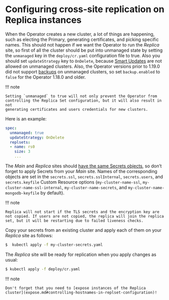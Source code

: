 # Configuring cross-site replication on Replica instances

When the Operator creates a new cluster, a lot of things are happening, such as
electing the Primary, generating certificates, and picking specific names. This
should not happen if we want the Operator to run the _Replica_ site, so first
of all the cluster should be put into unmanaged state by setting the
`unmanaged` key in the `deploy/cr.yaml` configuration file to true. Also you
should set `updateStrategy` key to `OnDelete`, because [Smart Updates](update.md#update-strategies) are not allowed on unmanaged clusters. Also, the Operator versions prior to 1.19.0 did not support [backups](backups.md) on unmanaged clusters, so set `backup.enabled` to `false` for the Operator 1.18.0 and older.

!!! note

    Setting `unmanaged` to true will not only prevent the Operator from
    controlling the Replica Set configuration, but it will also result in not
    generating certificates and users credentials for new clusters.

Here is an example:

```yaml
spec:
  unmanaged: true
  updateStrategy: OnDelete
  replsets:
  - name: rs0
    size: 3
    ...
```

The _Main_ and _Replica_ sites should [have the same Secrets objects](replication-main.md#getting-the-cluster-secrets-and-certificates-to-be-copied-from-main-to-replica), so don’t forget
to apply Secrets from your _Main_ site. Names of the corresponding objects
are set in the `secrets.ssl`, `secrets.sslInternal`, `secrets.users`, and
`secrets.keyfile` Custom Resource options (`my-cluster-name-ssl`,
`my-cluster-name-ssl-internal`, `my-cluster-name-secrets`, and
`my-cluster-name-mongodb-keyfile` by default).

!!! note

    Replica will not start if the TLS secrets and the encryption key are not copied. If users are not copied, the replica will join the replica set, but it will be restarting due to failed liveness checks.

Copy your secrets from an existing cluster and apply each of them on your
_Replica_ site as follows:

```{.bash data-prompt="$" }
$  kubectl apply -f my-cluster-secrets.yaml
```

The _Replica_ site will be ready for replication when you apply changes as
usual:

```{.bash data-prompt="$" }
$ kubectl apply -f deploy/cr.yaml
```

!!! note

    Don't forget that you need to [expose instances of the Replica cluster](expose.md#controlling-hostnames-in-replset-configuration)!

